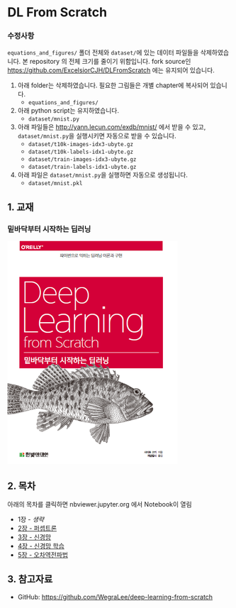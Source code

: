 # DL From Scratch

### 수정사항

`equations_and_figures/` 폴더 전체와 
`dataset/`에 있는 데이터 파일들을 삭제하였습니다. 
본 repository 의 전체 크기를 줄이기 위함입니다. 
fork source인 https://github.com/ExcelsiorCJH/DLFromScratch 에는 유지되어 있습니다.

1. 아래 folder는 삭제하였습니다. 필요한 그림들은 개별 chapter에 복사되어 있습니다.
    - `equations_and_figures/`
1. 아래 python script는 유지하였습니다.
    - `dataset/mnist.py`    
1. 아래 파일들은 http://yann.lecun.com/exdb/mnist/ 에서 받을 수 있고, `dataset/mnist.py`을 실행시키면 자동으로 받을 수 있습니다.
    - `dataset/t10k-images-idx3-ubyte.gz`
    - `dataset/t10k-labels-idx1-ubyte.gz`
    - `dataset/train-images-idx3-ubyte.gz`
    - `dataset/train-labels-idx1-ubyte.gz`
1. 아래 파일은 `dataset/mnist.py`을 실행하면 자동으로 생성됩니다.
    - `dataset/mnist.pkl`


## 1. 교재 

### 밑바닥부터 시작하는 딥러닝

![](./cover.png)

## 2. 목차

아래의 목차를 클릭하면 nbviewer.jupyter.org 에서 Notebook이 열림

- 1장 - *생략*
- [2장 - 퍼셉트론](http://nbviewer.jupyter.org/github/ExcelsiorCJH/DLFromScratch/blob/master/Chap02-Perceptron/Chap02-Perceptron.ipynb)
- [3장 - 신경망](http://nbviewer.jupyter.org/github/ExcelsiorCJH/DLFromScratch/blob/master/Chap03-NeuralNetwork/Chap03-NeuralNetwork.ipynb)
- [4장 - 신경망 학습](https://github.com/ExcelsiorCJH/DLFromScratch/blob/master/Chap04-Neural_Network_Traing/Chap04-Neural_Network_Training.ipynb)
- [5장 - 오차역전파법](https://github.com/ExcelsiorCJH/DLFromScratch/blob/master/Chap05-BackPropagation/Chap05-Backpropagation.ipynb)

## 3. 참고자료

- GitHub: https://github.com/WegraLee/deep-learning-from-scratch
